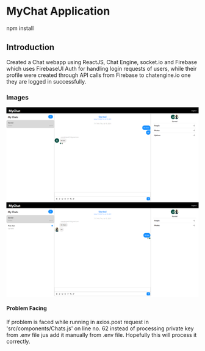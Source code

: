 # MyChat Application
npm install


## Introduction
Created a Chat webapp  using ReactJS, Chat Engine, socket.io and Firebase which uses FirebaseUI Auth for handling login requests of users, while their profile were created through API calls from Firebase to chatengine.io one they are logged in successfully.

### Images
![](images/img1.png)
![](images/img2.png)

#### Problem Facing
If problem is faced while running in axios.post request in 'src/components/Chats.js' on line no. 62 instead of processing private key from .env file jus add it manually from .env file. Hopefully this will process it correctly.
